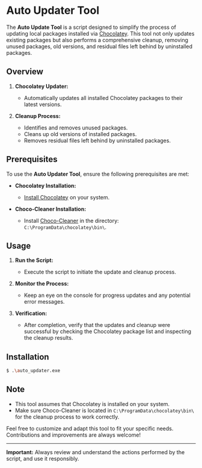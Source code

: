 # Auto Updater Tool

The **Auto Update Tool** is a script designed to simplify the process of updating local packages installed via [Chocolatey](https://chocolatey.org/). This tool not only updates existing packages but also performs a comprehensive cleanup, removing unused packages, old versions, and residual files left behind by uninstalled packages.

## Overview

1. **Chocolatey Updater:**
   - Automatically updates all installed Chocolatey packages to their latest versions.

2. **Cleanup Process:**
   - Identifies and removes unused packages.
   - Cleans up old versions of installed packages.
   - Removes residual files left behind by uninstalled packages.

## Prerequisites

To use the **Auto Updater Tool**, ensure the following prerequisites are met:

- **Chocolatey Installation:**
  - [Install Chocolatey](https://chocolatey.org/install) on your system.

- **Choco-Cleaner Installation:**
  - Install [Choco-Cleaner](https://github.com/deadlydog/ChocolateyPackages/tree/master/choco-cleaner) in the directory: `C:\ProgramData\chocolatey\bin\`.

## Usage

1. **Run the Script:**
   - Execute the script to initiate the update and cleanup process.

3. **Monitor the Process:**
   - Keep an eye on the console for progress updates and any potential error messages.

4. **Verification:**
   - After completion, verify that the updates and cleanup were successful by checking the Chocolatey package list and inspecting the cleanup results.

## Installation

```bash
$ .\auto_updater.exe
```

## Note

- This tool assumes that Chocolatey is installed on your system.
- Make sure Choco-Cleaner is located in `C:\ProgramData\chocolatey\bin\` for the cleanup process to work correctly.

Feel free to customize and adapt this tool to fit your specific needs. Contributions and improvements are always welcome!

---

**Important:** Always review and understand the actions performed by the script, and use it responsibly.

